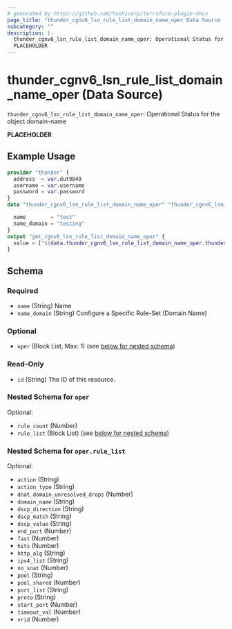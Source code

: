 ```yaml
---
# generated by https://github.com/hashicorp/terraform-plugin-docs
page_title: "thunder_cgnv6_lsn_rule_list_domain_name_oper Data Source - terraform-provider-thunder"
subcategory: ""
description: |-
  thunder_cgnv6_lsn_rule_list_domain_name_oper: Operational Status for the object domain-name
  PLACEHOLDER
---
```


# thunder_cgnv6_lsn_rule_list_domain_name_oper (Data Source)

`thunder_cgnv6_lsn_rule_list_domain_name_oper`: Operational Status for the object domain-name

__PLACEHOLDER__

## Example Usage

```terraform
provider "thunder" {
  address  = var.dut9049
  username = var.username
  password = var.password
}
data "thunder_cgnv6_lsn_rule_list_domain_name_oper" "thunder_cgnv6_lsn_rule_list_domain_name_oper" {

  name        = "test"
  name_domain = "testing"
}
output "get_cgnv6_lsn_rule_list_domain_name_oper" {
  value = ["${data.thunder_cgnv6_lsn_rule_list_domain_name_oper.thunder_cgnv6_lsn_rule_list_domain_name_oper}"]
}
```

<!-- schema generated by tfplugindocs -->
## Schema

### Required

- `name` (String) Name
- `name_domain` (String) Configure a Specific Rule-Set (Domain Name)

### Optional

- `oper` (Block List, Max: 1) (see [below for nested schema](#nestedblock--oper))

### Read-Only

- `id` (String) The ID of this resource.

<a id="nestedblock--oper"></a>
### Nested Schema for `oper`

Optional:

- `rule_count` (Number)
- `rule_list` (Block List) (see [below for nested schema](#nestedblock--oper--rule_list))

<a id="nestedblock--oper--rule_list"></a>
### Nested Schema for `oper.rule_list`

Optional:

- `action` (String)
- `action_type` (String)
- `dnat_domain_unresolved_drops` (Number)
- `domain_name` (String)
- `dscp_direction` (String)
- `dscp_match` (String)
- `dscp_value` (String)
- `end_port` (Number)
- `fast` (Number)
- `hits` (Number)
- `http_alg` (String)
- `ipv4_list` (String)
- `no_snat` (Number)
- `pool` (String)
- `pool_shared` (Number)
- `port_list` (String)
- `proto` (String)
- `start_port` (Number)
- `timeout_val` (Number)
- `vrid` (Number)


